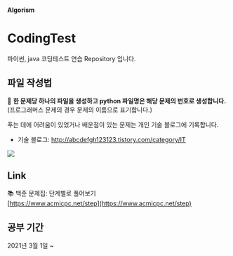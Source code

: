 #### Algorism
# CodingTest
파이썬, java 코딩테스트 연습 Repository 입니다.  
## 파일 작성법
:page_with_curl:  **한 문제당 하나의 파일을 생성하고 python 파일명은 해당 문제의 번호로 생성합니다.**  
(프로그래머스 문제의 경우 문제의 이름으로 표기합니다.)

푸는 데에 어려움이 있었거나 배운점이 있는 문제는 개인 기술 블로그에 기록합니다.  
* 기술 블로그: <http://abcdefgh123123.tistory.com/category/IT> 

<img align='center' src="http://mazassumnida.wtf/api/v2/generate_badge?boj=rereers1125">  

## Link
:books: 백준 문제집: 단계별로 풀어보기  
[https://www.acmicpc.net/step](https://www.acmicpc.net/step)

## 공부 기간  
2021년 3월 1일 ~

